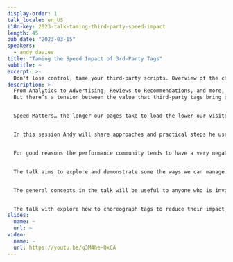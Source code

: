 ```yaml
---
display-order: 1
talk_locale: en_US
i18n-key: 2023-talk-taming-third-party-speed-impact
length: 45
pub_date: "2023-03-15"
speakers:
  - andy_davies
title: "Taming the Speed Impact of 3rd-Party Tags"
subtitle: ~
excerpt: >-
  Don't lose control, tame your third-party scripts. Overview of the challenges and how to overcome them.
description: >-
  From Analytics to Advertising, Reviews to Recommendations, and more, we rely on Third-Party Tags for critical aspects of our sites.  
  But there’s a tension between the value that third-party tags bring and the costs they impose.  


  Speed Matters… the longer our pages take to load the lower our visitors’ engagement is… lower page views, lower conversions, and lower revenue.  


  In this session Andy will share approaches and practical steps he uses to help clients reduce the impact tags have on the speed of visitors' experience.  


  For good reasons the performance community tends to have a very negative view of third-party tags, but love them or hate them they're part of our sites.  


  The talk aims to explore and demonstrate some the ways we can manage them and reduce their impact on site speed.  


  The general concepts in the talk will be useful to anyone who is involved with managing sites and third-party tags. Some of the concepts will require technical knowledge of how networks and browsers work but others will be useable by people who are adding tags using a tag managers.  


  The talk with explore how to choreograph tags to reduce their impact, and then cover approaches for monitoring and debugging tag performance.
slides:
  name: ~
  url: ~
video:
  name: ~
  url: https://youtu.be/q3M4he-QxCA
---
```

